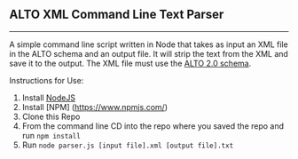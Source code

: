 ## ALTO XML Command Line Text Parser

---

A simple command line script written in Node that takes as input an XML file in the ALTO schema and an output file.
It will strip the text from the XML and save it to the output. The XML file must use the [ALTO 2.0 schema](http://www.loc.gov/standards/alto/).

Instructions for Use:

1. Install [NodeJS](http://nodejs.org/)
2. Install [NPM] (https://www.npmjs.com/)
3. Clone this Repo
4. From the command line CD into the repo where you saved the repo and run `npm install`
5. Run `node parser.js [input file].xml [output file].txt`